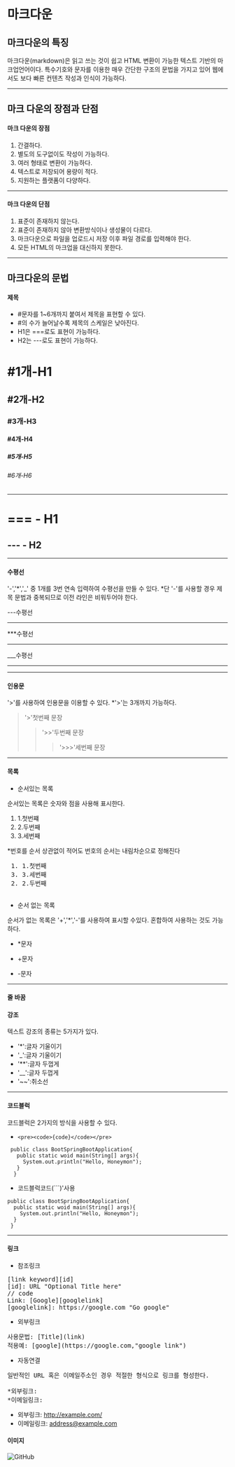 마크다운
==============================
마크다운의 특징
-------------------------------   
마크다운(markdown)은 읽고 쓰는 것이 쉽고 HTML 변환이 가능한 텍스트 기반의 마크업언어이다. 특수기호와 문자를 이용한 매우 간단한 구조의 문법을 가지고 있어 웹에서도 보다 빠른 컨텐츠 작성과 인식이 가능하다.   

---
마크 다운의 장점과 단점
------------------------
#### 마크 다운의 장점
1. 간결하다.
2. 별도의 도구없이도 작성이 가능하다.
3. 여러 형태로 변환이 가능하다.
4. 텍스트로 저장되어 용량이 적다.
5. 지원하는 플랫폼이 다양하다.
---
#### 마크 다운의 단점
1. 표준이 존재하지 않는다.
2. 표준이 존재하지 않아 변환방식이나 생성물이 다르다.
3. 마크다운으로 파일을 업로드시 저장 이후 파일 경로를 입력해야 한다.
4. 모든 HTML의 마크업을 대신하지 못한다.
---
마크다운의 문법
---------------------------
#### 제목
* #문자를 1~6개까지 붙여서 제목을 표현할 수 있다.
* #의 수가 늘어날수록 제목의 스케일은 낮아진다.
* H1은 ===로도 표현이 가능하다.
* H2는 ---로도 표현이 가능하다.
# #1개-H1
## #2개-H2
### #3개-H3
#### #4개-H4
##### #5개-H5
###### #6개-H6
---
=== - H1
============
--- - H2
----------------
---
#### 수평선
'-','*','_' 중 1개를 3번 연속 입력하여 수평선을 만들 수 있다.
*단 '-'를 사용할 경우 제목 문법과 중복되므로 이전 라인은 비워두어야 한다.

---수평선

---
***수평선
***
___수평선
___

----
#### 인용문
'>'를 사용하여 인용문을 이용할 수 있다.
*'>'는 3개까지 가능하다.
> '>'첫번째 문장
>> '>>'두번째 문장
>>> '>>>'세번째 문장
---
#### 목록
* 순서있는 목록

순서있는 목록은 숫자와 점을 사용해 표시한다.
 1. 1.첫번쨰
 2. 2.두번째
 3. 3.세번째
 
*번호를 순서 상관없이 적어도 번호의 순서는 내림차순으로 정해진다
<pre>
 1. 1.첫번째
 3. 3.세번째
 2. 2.두번째
 </pre>
 * 순서 없는 목록
 
 순서가 없는 목록은 '+','*','-'를 사용하여 표시할 수있다.
 혼합하여 사용하는 것도 가능하다.
 
  * *문자
  + +문자
  - -문자
  ---

  #### 줄 바꿈
  
  #### 강조    
  
   텍스트 강조의 종류는 5가지가 있다.   
  * '*':글자 기울이기   
  * '_':글자 기울이기   
  * '**':글자 두껍게   
  * '__':글자 두껍게   
  * '~~':취소선   
  ---
  #### 코드블럭
  코드블럭은 2가지의 방식을 사용할 수 있다.
* `<pre><code>{code}</code></pre> `
 <pre><code> public class BootSpringBootApplication{
   public static woid main(String[] args){
     System.out.println("Hello, Honeymon");
   }
  }  </code></pre>
 * 코드블럭코드(```)'사용
 ```
 public class BootSpringBootApplication{
   public static woid main(String[] args){
     System.out.println("Hello, Honeymon");
   }
  }
  ```
  ---
#### 링크
* 참조링크
<pre>
[link keyword][id]
[id]: URL "Optional Title here"
// code
Link: [Google][googlelink]
[googlelink]: https://google.com "Go google"
</pre>
* 외부링크
<pre>
사용문법: [Title](link)
적용예: [google](https://google.com,"google link")
</pre>
* 자동연결
<pre>
일반적인 URL 혹은 이메일주소인 경우 적절한 형식으로 링크를 형성한다.

*외부링크: <http:// example.com/>
*이메일링크: <address@example.com>
</pre>
* 외부링크: http://example.com/
* 이메일링크: address@example.com
#### 이미지
![GitHub](https://user-images.githubusercontent.com/132043249/235339618-f9c91622-e56c-4795-864b-3cc45791a5be.jpeg)
